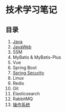# 技术学习笔记

## 目录

1. [Java](./java/java.md)
2. [JavaWeb](./java-web/java-web.md)
3. SSM
4. MyBatis & MyBatis-Plus
5. Vue
6. Spring Boot
7. [Spring Security](./spring-security/spring-security.md)
8. Linux
9. Redis
10. Git
11. Elasticsearch
12. RabbitMQ
18. [操作系统](./os/os.md)
